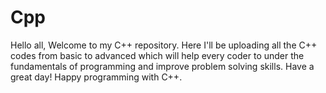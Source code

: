 # Cpp
Hello all, Welcome to my C++ repository. Here I'll be uploading all the C++ codes from basic to advanced which will help every coder to under the fundamentals of programming and improve problem solving skills. Have a great day! Happy programming with C++.

